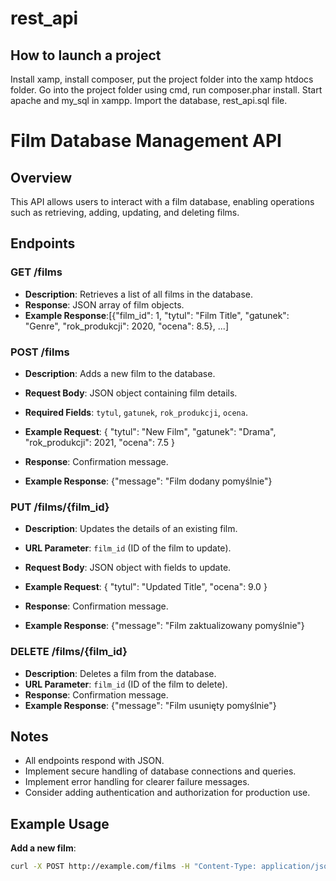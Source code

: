 # rest_api
 
## How to launch a project

Install xamp, install composer, put the project folder into the xamp htdocs folder. Go into the project folder using cmd, run composer.phar install. Start apache and my_sql in xampp. Import the database, rest_api.sql file.

# Film Database Management API

## Overview

This API allows users to interact with a film database, enabling operations such as retrieving, adding, updating, and deleting films.

## Endpoints

### GET /films

- **Description**: Retrieves a list of all films in the database.
- **Response**: JSON array of film objects.
- **Example Response**:[{"film_id": 1, "tytul": "Film Title", "gatunek": "Genre", "rok_produkcji": 2020, "ocena": 8.5},
...]

### POST /films

- **Description**: Adds a new film to the database.
- **Request Body**: JSON object containing film details.
- **Required Fields**: `tytul`, `gatunek`, `rok_produkcji`, `ocena`.
- **Example Request**:
{
"tytul": "New Film",
"gatunek": "Drama",
"rok_produkcji": 2021,
"ocena": 7.5
}

- **Response**: Confirmation message.
- **Example Response**:
{"message": "Film dodany pomyślnie"}


### PUT /films/{film_id}

- **Description**: Updates the details of an existing film.
- **URL Parameter**: `film_id` (ID of the film to update).
- **Request Body**: JSON object with fields to update.
- **Example Request**:
{
"tytul": "Updated Title",
"ocena": 9.0
}


- **Response**: Confirmation message.
- **Example Response**:
{"message": "Film zaktualizowany pomyślnie"}



### DELETE /films/{film_id}

- **Description**: Deletes a film from the database.
- **URL Parameter**: `film_id` (ID of the film to delete).
- **Response**: Confirmation message.
- **Example Response**:
{"message": "Film usunięty pomyślnie"}



## Notes

- All endpoints respond with JSON.
- Implement secure handling of database connections and queries.
- Implement error handling for clearer failure messages.
- Consider adding authentication and authorization for production use.

## Example Usage

**Add a new film**:
```bash
curl -X POST http://example.com/films -H "Content-Type: application/json" -d '{"tytul": "Example Film", "gatunek": "Comedy", "rok_produkcji": 2022, "ocena": 8.0}'
